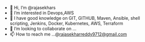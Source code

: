 - 👋 Hi, I’m @rajasekhars
- 👀 I’m interested in Devops,AWS
- 🌱 I have good knowledge on GIT, GITHUB, Maven, Ansible, shell scripting, Jenkins, Docker, Kubernetes, AWS, Terraform
- 💞️ I’m looking to collaborate on ...
- 📫 How to reach me ...@rajasekharreddy9712@gmail.com

<!---
rajasekhars12/rajasekhars12 is a ✨ special ✨ repository because its `README.md` (this file) appears on your GitHub profile.
You can click the Preview link to take a look at your changes.
--->
